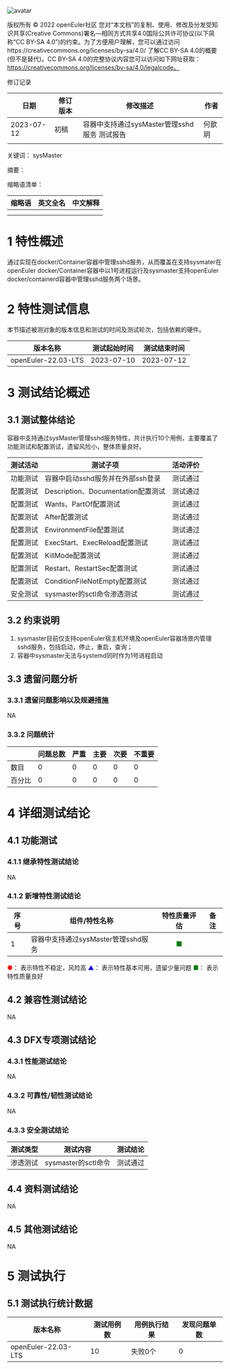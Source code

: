 ![avatar](../../images/openEuler.png)


版权所有 © 2022 openEuler社区 您对“本文档”的复制、使用、修改及分发受知识共享(Creative Commons)署名—相同方式共享4.0国际公共许可协议(以下简称“CC BY-SA 4.0”)的约束。为了方便用户理解，您可以通过访问https://creativecommons.org/licenses/by-sa/4.0/ 了解CC BY-SA 4.0的概要 (但不是替代)。CC BY-SA 4.0的完整协议内容您可以访问如下网址获取：https://creativecommons.org/licenses/by-sa/4.0/legalcode。

修订记录

| 日期 | 修订   版本 | 修改描述 | 作者 |
| ---- | ----------- | -------- | ---- |
|2023-07-12|初稿|容器中支持通过sysMaster管理sshd服务 测试报告|何歆玥|
|      |             |          |      |

关键词： sysMaster

摘要：


缩略语清单：

| 缩略语 | 英文全名 | 中文解释 |
| ------ | -------- | -------- |
|        |          |          |
|        |          |          |

# 1     特性概述

通过实现在docker/Container容器中管理sshd服务，从而覆盖在支持sysmater在openEuler docker/Container容器中以1号进程运行及sysmaster支持openEuler docker/containerd容器中管理sshd服务两个场景。

# 2     特性测试信息

本节描述被测对象的版本信息和测试的时间及测试轮次，包括依赖的硬件。

| 版本名称 | 测试起始时间 | 测试结束时间 |
| -------- | ------------ | ------------ |
|openEuler-22.03-LTS|2023-07-10|2023-07-12|

# 3     测试结论概述

## 3.1   测试整体结论

容器中支持通过sysMaster管理sshd服务特性，共计执行10个用例，主要覆盖了功能测试和配置测试，遗留风险小，整体质量良好。

| 测试活动 | 测试子项 | 活动评价 |
| ------- | -------- | ------- |
| 功能测试 | 容器中启动sshd服务并在外部ssh登录 |测试通过|
| 配置测试 | Description、Documentation配置测试 |测试通过|
| 配置测试 | Wants、PartOf配置测试 |测试通过|
| 配置测试 | After配置测试 |测试通过|
| 配置测试 | EnvironmentFile配置测试 |测试通过|
| 配置测试 | ExecStart、ExecReload配置测试 |测试通过|
| 配置测试 | KillMode配置测试 |测试通过|
| 配置测试 | Restart、RestartSec配置测试 |测试通过|
| 配置测试 | ConditionFileNotEmpty配置测试 |测试通过|
| 安全测试 | sysmaster的sctl命令渗透测试 |测试通过|

## 3.2   约束说明

1. sysmaster目前仅支持openEuler宿主机环境及openEuler容器场景内管理sshd服务，包括启动，停止，重启，查询；
2. 容器中sysmaster无法与systemd同时作为1号进程启动

## 3.3   遗留问题分析

### 3.3.1 遗留问题影响以及规避措施

NA

### 3.3.2 问题统计

|        | 问题总数 | 严重 | 主要 | 次要 | 不重要 |
| ------ | -------- | ---- | ---- | ---- | ------ |
| 数目   |    0      | 0     |   0   |   0   |  0      |
| 百分比 |     0     |   0   |  0    |   0   |    0    |

# 4 详细测试结论

## 4.1 功能测试

### 4.1.1 继承特性测试结论

NA

### 4.1.2 新增特性测试结论

| 序号 | 组件/特性名称 | 特性质量评估 | 备注 |
| --- | ----------- | :--------: | --- |
| 1|容器中支持通过sysMaster管理sshd服务 | <font color=green>■</font> |   |

<font color=red>●</font>： 表示特性不稳定，风险高
<font color=blue>▲</font>： 表示特性基本可用，遗留少量问题
<font color=green>■</font>： 表示特性质量良好

## 4.2 兼容性测试结论

NA

## 4.3 DFX专项测试结论

### 4.3.1 性能测试结论

NA

### 4.3.2 可靠性/韧性测试结论

NA

### 4.3.3 安全测试结论

| 测试类型 | 测试内容 | 测试结论 |
| ------- | ------- | -------- |
| 渗透测试 |sysmaster的sctl命令|测试通过|

## 4.4 资料测试结论
NA

## 4.5 其他测试结论

NA

# 5     测试执行

## 5.1   测试执行统计数据


| 版本名称 | 测试用例数 | 用例执行结果 | 发现问题单数 |
| -------- | ---------- | ------------ | ------------ |
| openEuler-22.03-LTS|     10       |      失败0个        |      0        |


 